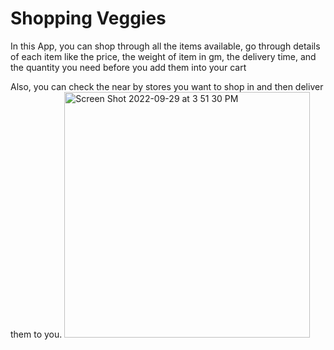 # Shopping Veggies

In this App, you can shop through all the items available, go through details of each item like 
the price, 
the weight of item in gm, 
the delivery time,
and the quantity you need before you add them into your cart

Also, you can check the near by stores you want to shop in and then deliver them to you.
<img width="393" alt="Screen Shot 2022-09-29 at 3 51 30 PM" src="https://user-images.githubusercontent.com/34569407/193128588-85dfc38e-e809-4913-b594-add3cfa651d4.png">
